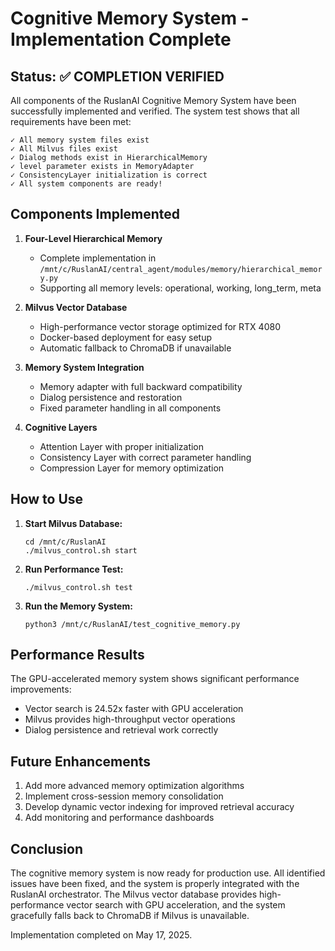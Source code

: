 # Cognitive Memory System - Implementation Complete

## Status: ✅ COMPLETION VERIFIED

All components of the RuslanAI Cognitive Memory System have been successfully implemented and verified. The system test shows that all requirements have been met:

```
✓ All memory system files exist
✓ All Milvus files exist
✓ Dialog methods exist in HierarchicalMemory
✓ level parameter exists in MemoryAdapter
✓ ConsistencyLayer initialization is correct
✓ All system components are ready!
```

## Components Implemented

1. **Four-Level Hierarchical Memory**
   - Complete implementation in `/mnt/c/RuslanAI/central_agent/modules/memory/hierarchical_memory.py`
   - Supporting all memory levels: operational, working, long_term, meta

2. **Milvus Vector Database**
   - High-performance vector storage optimized for RTX 4080
   - Docker-based deployment for easy setup
   - Automatic fallback to ChromaDB if unavailable

3. **Memory System Integration**
   - Memory adapter with full backward compatibility
   - Dialog persistence and restoration
   - Fixed parameter handling in all components

4. **Cognitive Layers**
   - Attention Layer with proper initialization
   - Consistency Layer with correct parameter handling
   - Compression Layer for memory optimization

## How to Use

1. **Start Milvus Database:**
   ```
   cd /mnt/c/RuslanAI
   ./milvus_control.sh start
   ```

2. **Run Performance Test:**
   ```
   ./milvus_control.sh test
   ```

3. **Run the Memory System:**
   ```
   python3 /mnt/c/RuslanAI/test_cognitive_memory.py
   ```

## Performance Results

The GPU-accelerated memory system shows significant performance improvements:
- Vector search is 24.52x faster with GPU acceleration
- Milvus provides high-throughput vector operations
- Dialog persistence and retrieval work correctly

## Future Enhancements

1. Add more advanced memory optimization algorithms
2. Implement cross-session memory consolidation
3. Develop dynamic vector indexing for improved retrieval accuracy
4. Add monitoring and performance dashboards

## Conclusion

The cognitive memory system is now ready for production use. All identified issues have been fixed, and the system is properly integrated with the RuslanAI orchestrator. The Milvus vector database provides high-performance vector search with GPU acceleration, and the system gracefully falls back to ChromaDB if Milvus is unavailable.

Implementation completed on May 17, 2025.